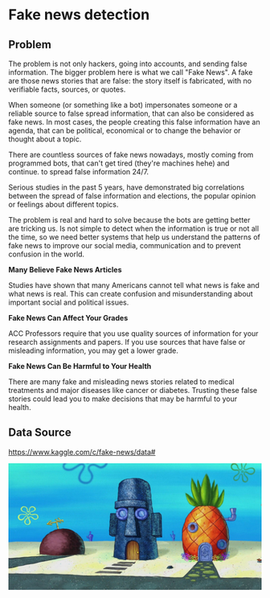 # Fake news detection

## Problem

The problem is not only hackers, going into accounts, and sending false information. The bigger problem here is what we call "Fake News". A fake are those news stories that are false: the story itself is fabricated, with no verifiable facts, sources, or quotes.

When someone (or something like a bot) impersonates someone or a reliable source to false spread information, that can also be considered as fake news. In most cases, the people creating this false information have an agenda, that can be political, economical or to change the behavior or thought about a topic.

There are countless sources of fake news nowadays, mostly coming from programmed bots, that can't get tired (they're machines hehe) and continue. to spread false information 24/7.

Serious studies in the past 5 years, have demonstrated big correlations between the spread of false information and elections, the popular opinion or feelings about different topics.

The problem is real and hard to solve because the bots are getting better are tricking us. Is not simple to detect when the information is true or not all the time, so we need better systems that help us understand the patterns of fake news to improve our social media, communication and to prevent confusion in the world.

**Many Believe Fake News Articles**

Studies have shown that many Americans cannot tell what news is fake and what news is real. This can create confusion and misunderstanding about important social and political issues.

**Fake News Can Affect Your Grades**

ACC Professors require that you use quality sources of information for your research assignments and papers. If you use sources that have false or misleading information, you may get a lower grade.

**Fake News Can Be Harmful to Your Health**

There are many fake and misleading news stories related to medical treatments and major diseases like cancer or diabetes. Trusting these false stories could lead you to make decisions that may be harmful to your health.


## Data Source

https://www.kaggle.com/c/fake-news/data#




![Screenshot](xyz.png)

